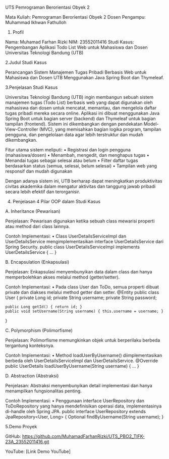UTS Pemrograman Berorientasi Obyek 2

Mata Kuliah: Pemrograman Berorientasi Obyek 2
Dosen Pengampu: Muhammad Ikhwan Fathulloh

1. Profil
   
Nama: Muhamad Farhan Rizki
NIM: 23552011416
Studi Kasus: Pengembangan Aplikasi Todo List Web untuk Mahasiswa dan Dosen Universitas Teknologi Bandung (UTB)

2.Judul Studi Kasus

Perancangan Sistem Manajemen Tugas Pribadi Berbasis Web untuk Mahasiswa dan Dosen UTB Menggunakan Java Spring Boot dan Thymeleaf.

3.Penjelasan Studi Kasus

Universitas Teknologi Bandung (UTB) ingin membangun sebuah sistem manajemen tugas (Todo List) berbasis web yang dapat digunakan oleh mahasiswa dan dosen untuk mencatat, memantau, dan mengelola daftar tugas pribadi mereka secara online.
Aplikasi ini dibuat menggunakan Java Spring Boot untuk bagian server (backend) dan Thymeleaf untuk bagian tampilan (frontend). Sistem ini dikembangkan dengan pendekatan Model-View-Controller (MVC), yang memisahkan bagian logika program, tampilan pengguna, dan pengelolaan data agar lebih terstruktur dan mudah dikembangkan.

Fitur utama sistem meliputi:
•	Registrasi dan login pengguna (mahasiswa/dosen)
•	Menambah, mengedit, dan menghapus tugas
•	Menandai tugas sebagai selesai atau belum
•	Filter daftar tugas berdasarkan status (semua, selesai, belum selesai)
•	Tampilan web yang responsif dan mudah digunakan

Dengan adanya sistem ini, UTB berharap dapat meningkatkan produktivitas civitas akademika dalam mengatur aktivitas dan tanggung jawab pribadi secara lebih efektif dan terorganisir.

4. Penjelasan 4 Pilar OOP dalam Studi Kasus
   
A. Inheritance (Pewarisan)

Penjelasan: Pewarisan digunakan ketika sebuah class mewarisi properti atau method dari class lainnya.

Contoh Implementasi:
•	Class UserDetailsServiceImpl dan UserDetailsService mengimplementasikan interface UserDetailsService dari Spring Security.
public class UserDetailsServiceImpl implements UserDetailsService {
    ...
}

B. Encapsulation (Enkapsulasi)
   
Penjelasan: Enkapsulasi menyembunyikan data dalam class dan hanya memperbolehkan akses melalui method (getter/setter).

Contoh Implementasi:
•	Pada class User dan ToDo, semua properti dibuat private dan diakses melalui method getter dan setter.
@Entity
public class User {
    private Long id;
    private String username;
    private String password;

    public Long getId() { return id; }
    public void setUsername(String username) { this.username = username; }
}

C. Polymorphism (Polimorfisme)
   
Penjelasan: Polimorfisme memungkinkan objek untuk berperilaku berbeda tergantung konteksnya.

Contoh Implementasi:
•	Method loadUserByUsername() diimplementasikan berbeda oleh UserDetailsServiceImpl dan UserDetailsService.
@Override
public UserDetails loadUserByUsername(String username) {
    ...
}

D. Abstraction (Abstraksi)
   
Penjelasan: Abstraksi menyembunyikan detail implementasi dan hanya menampilkan fungsionalitas penting.

Contoh Implementasi:
•	Penggunaan interface UserRepository dan ToDoRepository yang hanya mendefinisikan operasi data, implementasinya di-handle oleh Spring JPA.
public interface UserRepository extends JpaRepository<User, Long> {
    Optional<User> findByUsername(String username);
}

5.Demo Proyek

GitHub: https://github.com/MuhamadFarhanRizki/UTS_PBO2_TIFK-23A_23552011416.git

YouTube: [Link Demo YouTube]
